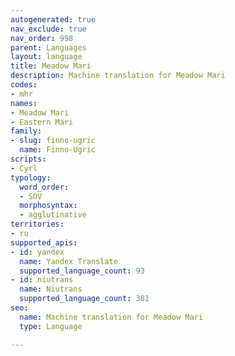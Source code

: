 ```yaml
---
autogenerated: true
nav_exclude: true
nav_order: 998
parent: Languages
layout: language
title: Meadow Mari
description: Machine translation for Meadow Mari
codes:
- mhr
names:
- Meadow Mari
- Eastern Mari
family:
- slug: finno-ugric
  name: Finno-Ugric
scripts:
- Cyrl
typology:
  word_order:
  - SOV
  morphosyntax:
  - agglutinative
territories:
- ru
supported_apis:
- id: yandex
  name: Yandex Translate
  supported_language_count: 93
- id: niutrans
  name: Niutrans
  supported_language_count: 381
seo:
  name: Machine translation for Meadow Mari
  type: Language

---
```


